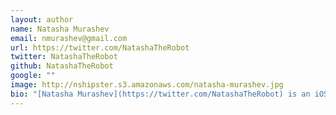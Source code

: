 ```yaml
---
layout: author
name: Natasha Murashev
email: nmurashev@gmail.com
url: https://twitter.com/NatashaTheRobot
twitter: NatashaTheRobot
github: NatashaTheRobot
google: ""
image: http://nshipster.s3.amazonaws.com/natasha-murashev.jpg
bio: "[Natasha Murashev](https://twitter.com/NatashaTheRobot) is an iOS Engineer at Capital One and secretly a robot. Natasha writes about iOS and Swift on her blog, [NatashaTheRobot.com](http://natashatherobot.com/), and has recently started a [weekly Swift Newsletter](http://swiftnews.curated.co/)."
---
```

